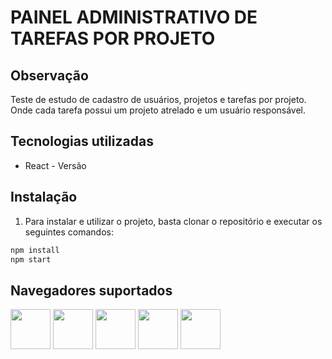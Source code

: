 # PAINEL ADMINISTRATIVO DE TAREFAS POR PROJETO


## Observação
Teste de estudo de cadastro de usuários, projetos e tarefas por projeto. 
Onde cada tarefa possui um projeto atrelado e um usuário responsável.


## Tecnologias utilizadas
* React       - Versão

## Instalação

1. Para instalar e utilizar o projeto, basta clonar o repositório e executar os seguintes comandos:

```sh
npm install
npm start
```

## Navegadores suportados

<img src="https://s3.amazonaws.com/creativetim_bucket/github/browser/chrome.png" width="64" height="64"> <img src="https://s3.amazonaws.com/creativetim_bucket/github/browser/firefox.png" width="64" height="64"> <img src="https://s3.amazonaws.com/creativetim_bucket/github/browser/edge.png" width="64" height="64"> <img src="https://s3.amazonaws.com/creativetim_bucket/github/browser/safari.png" width="64" height="64"> <img src="https://s3.amazonaws.com/creativetim_bucket/github/browser/opera.png" width="64" height="64">
